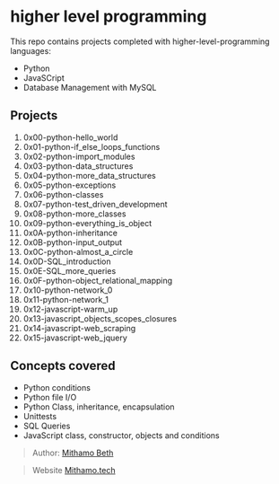# higher level programming
This repo contains projects completed with higher-level-programming languages:
* Python
* JavaSCript
* Database Management with MySQL
  
## Projects
1. 0x00-python-hello_world  
2. 0x01-python-if_else_loops_functions 
3. 0x02-python-import_modules          
4. 0x03-python-data_structures         
5. 0x04-python-more_data_structures     
6. 0x05-python-exceptions               
7. 0x06-python-classes                  
8. 0x07-python-test_driven_development  
9. 0x08-python-more_classes             
10. 0x09-python-everything_is_object     
11. 0x0A-python-inheritance              
12. 0x0B-python-input_output
13. 0x0C-python-almost_a_circle
14. 0x0D-SQL_introduction
15. 0x0E-SQL_more_queries
16. 0x0F-python-object_relational_mapping
17. 0x10-python-network_0
18. 0x11-python-network_1
19. 0x12-javascript-warm_up
20. 0x13-javascript_objects_scopes_closures
21. 0x14-javascript-web_scraping
22. 0x15-javascript-web_jquery


## Concepts covered
* Python conditions
* Python file I/O
* Python Class, inheritance, encapsulation
* Unittests
* SQL Queries
* JavaScript class, constructor, objects and conditions

>  Author: [Mithamo Beth](https://github.com/Mythamor#hi-there-)

> Website [Mithamo.tech](https://www.mithamo.tech)
